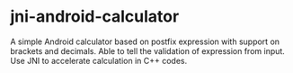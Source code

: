 # jni-android-calculator
A simple Android calculator based on postfix expression with support on brackets and decimals. Able to tell the validation of expression from input.
Use JNI to accelerate calculation in C++ codes.
